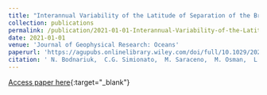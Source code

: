 ```yaml
---
title: "Interannual Variability of the Latitude of Separation of the Brazil Current: Teleconnections and Oceanic Rossby Waves Propagation"
collection: publications
permalink: /publication/2021-01-01-Interannual-Variability-of-the-Latitude-of-Separation-of-the-Brazil-Current-Teleconnections-and-Oceanic-Rossby-Waves-Propagation
date: 2021-01-01
venue: 'Journal of Geophysical Research: Oceans'
paperurl: 'https://agupubs.onlinelibrary.wiley.com/doi/full/10.1029/2021JC017557'
citation: ' N. Bodnariuk,  C.G. Simionato,  M. Saraceno,  M. Osman,  L.B. Diaz, &quot;Interannual Variability of the Latitude of Separation of the Brazil Current: Teleconnections and Oceanic Rossby Waves Propagation.&quot; Journal of Geophysical Research: Oceans, 2021.'
---
```

[Access paper here](https://agupubs.onlinelibrary.wiley.com/doi/full/10.1029/2021JC017557){:target="_blank"}
